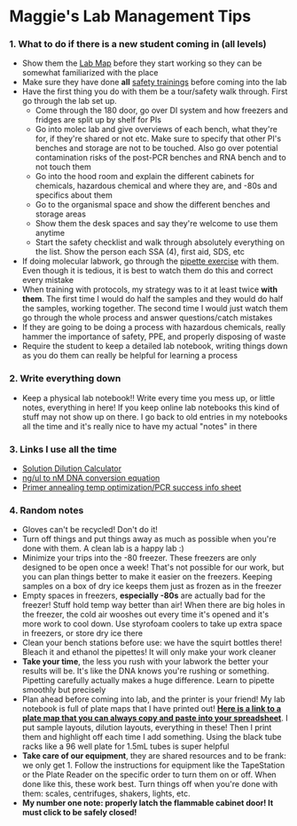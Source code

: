 # Maggie's Lab Management Tips

### 1. What to do if there is a new student coming in (all levels)

- Show them the [Lab Map](https://docs.google.com/spreadsheets/d/1kSsQKb1q98p9D-DaWnS4tpYaZkxWGAyFGMmqO1fqxVg/edit#gid=0) before they start working so they can be somewhat familiarized with the place
- Make sure they have done **all** [safety trainings](https://github.com/meschedl/PPP-Lab-Resources/tree/master/Lab_Safety_and_Training) before coming into the lab
- Have the first thing you do with them be a tour/safety walk through. First go through the lab set up.
  - Come through the 180 door, go over DI system and how freezers and fridges are split up by shelf for PIs
  - Go into molec lab and give overviews of each bench, what they're for, if they're shared or not etc. Make sure to specify that other PI's benches and storage are not to be touched. Also go over potential contamination risks of the post-PCR benches and RNA bench and to not touch them
  - Go into the hood room and explain the different cabinets for chemicals, hazardous chemical and where they are, and -80s and specifics about them
  - Go to the organismal space and show the different benches and storage areas
  - Show them the desk spaces and say they're welcome to use them anytime
  - Start the safety checklist and walk through absolutely everything on the list. Show the person each SSA (4), first aid, SDS, etc
- If doing molecular labwork, go through the [pipette exercise](https://github.com/meschedl/PPP-Lab-Resources/blob/master/Exercises_And_Instructions/Pipetting-Exercises.md) with them. Even though it is tedious, it is best to watch them do this and correct every mistake
- When training with protocols, my strategy was to it at least twice **with them**. The first time I would do half the samples and they would do half the samples, working together. The second time I would just watch them go through the whole process and answer questions/catch mistakes
- If they are going to be doing a process with hazardous chemicals, really hammer the importance of safety, PPE, and properly disposing of waste
- Require the student to keep a detailed lab notebook, writing things down as you do them can really be helpful for learning a process

### 2. Write everything down

- Keep a physical lab notebook!! Write every time you mess up, or little notes, everything in here! If you keep online lab notebooks this kind of stuff may not show up on there. I go back to old entries in my notebooks all the time and it's really nice to have my actual "notes" in there

### 3. Links I use all the time

- [Solution Dilution Calculator](https://www.sigmaaldrich.com/US/en/support/calculators-and-apps/solution-dilution-calculator)
- [ng/ul to nM DNA conversion equation](https://support.illumina.com/bulletins/2016/11/converting-ngl-to-nm-when-calculating-dsdna-library-concentration-.html)
- [Primer annealing temp optimization/PCR success info sheet](https://www.thermofisher.com/us/en/home/life-science/cloning/cloning-learning-center/invitrogen-school-of-molecular-biology/pcr-education/pcr-reagents-enzymes/pcr-cycling-considerations.html)

### 4. Random notes

- Gloves can't be recycled! Don't do it!
- Turn off things and put things away as much as possible when you're done with them. A clean lab is a happy lab :)
- Minimize your trips into the -80 freezer. These freezers are only designed to be open once a week! That's not possible for our work, but you can plan things better to make it easier on the freezers. Keeping samples on a box of dry ice keeps them just as frozen as in the freezer
- Empty spaces in freezers, **especially -80s** are actually bad for the freezer! Stuff hold temp way better than air! When there are big holes in the freezer, the cold air wooshes out every time it's opened and it's more work to cool down. Use styrofoam coolers to take up extra space in freezers, or store dry ice there
- Clean your bench stations before use: we have the squirt bottles there! Bleach it and ethanol the pipettes! It will only make your work cleaner
- **Take your time**, the less you rush with your labwork the better your results will be. It's like the DNA knows you're rushing or something. Pipetting carefully actually makes a huge difference. Learn to pipette smoothly but precisely
- Plan ahead before coming into lab, and the printer is your friend! My lab notebook is full of plate maps that I have printed out! **[Here is a link to a plate map that you can always copy and paste into your spreadsheet](https://docs.google.com/spreadsheets/d/1TZvQMCMkT27Csgoiu7RhEj0LUV_U-hdWInc9vN1w51Q/edit?usp=sharing)**. I put sample layouts, dilution layouts, everything in these! Then I print them and highlight off each time I add something. Using the black tube racks like a 96 well plate for 1.5mL tubes is super helpful
- **Take care of our equipment**, they are shared resources and to be frank: we only get 1. Follow the instructions for equipment like the TapeStation or the Plate Reader on the specific order to turn them on or off. When done like this, these work best. Turn things off when you're done with them: scales, centrifuges, shakers, lights, etc.
- **My number one note: properly latch the flammable cabinet door! It must click to be safely closed!**
